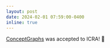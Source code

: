 ```yaml
---
layout: post
date: 2024-02-01 07:59:00-0400
inline: true
---
```


[ConceptGraphs][cg_paper] was accepted to ICRA! 🌸




[cg_paper]: https://concept-graphs.github.io/
<!-- [cf_arxiv]: https://arxiv.org/abs/2302.07241
[cf_twitter]: https://twitter.com/_krishna_murthy/status/1624948795577454593 -->